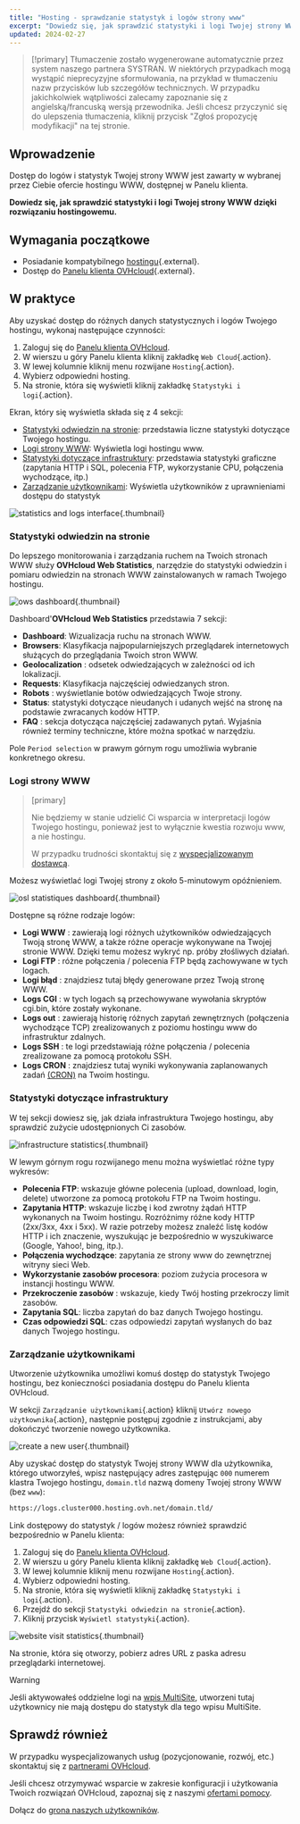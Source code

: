 ```yaml
---
title: "Hosting - sprawdzanie statystyk i logów strony www"
excerpt: "Dowiedz się, jak sprawdzić statystyki i logi Twojej strony WWW dzięki rozwiązaniu hostingowemu"
updated: 2024-02-27
---
```


> [!primary]
> Tłumaczenie zostało wygenerowane automatycznie przez system naszego partnera SYSTRAN. W niektórych przypadkach mogą wystąpić nieprecyzyjne sformułowania, na przykład w tłumaczeniu nazw przycisków lub szczegółów technicznych. W przypadku jakichkolwiek wątpliwości zalecamy zapoznanie się z angielską/francuską wersją przewodnika. Jeśli chcesz przyczynić się do ulepszenia tłumaczenia, kliknij przycisk "Zgłoś propozycję modyfikacji" na tej stronie.
> 

## Wprowadzenie 

Dostęp do logów i statystyk Twojej strony WWW jest zawarty w wybranej przez Ciebie ofercie hostingu WWW, dostępnej w Panelu klienta.

**Dowiedz się, jak sprawdzić statystyki i logi Twojej strony WWW dzięki rozwiązaniu hostingowemu.**

## Wymagania początkowe

- Posiadanie kompatybilnego [hostingu](/links/web/hosting){.external}.
- Dostęp do [Panelu klienta OVHcloud](/links/manager){.external}.

## W praktyce

Aby uzyskać dostęp do różnych danych statystycznych i logów Twojego hostingu, wykonaj następujące czynności: 

1. Zaloguj się do [Panelu klienta OVHcloud](/links/manager).
2. W wierszu u góry Panelu klienta kliknij zakładkę `Web Cloud`{.action}.
3. W lewej kolumnie kliknij menu rozwijane `Hosting`{.action}.
4. Wybierz odpowiedni hosting.
5. Na stronie, która się wyświetli kliknij zakładkę `Statystyki i logi`{.action}.

Ekran, który się wyświetla składa się z 4 sekcji:

- [Statystyki odwiedzin na stronie](#website-stats): przedstawia liczne statystyki dotyczące Twojego hostingu.
- [Logi strony WWW](#website-logs): Wyświetla logi hostingu www.
- [Statystyki dotyczące infrastruktury](#infra-stats): przedstawia statystyki graficzne (zapytania HTTP i SQL, polecenia FTP, wykorzystanie CPU, połączenia wychodzące, itp.)
- [Zarządzanie użytkownikami](#admin-user): Wyświetla użytkowników z uprawnieniami dostępu do statystyk

![statistics and logs interface](/pages/assets/screens/control_panel/product-selection/web-cloud/web-hosting/statistics-and-logs/tab.png){.thumbnail}

### Statystyki odwiedzin na stronie <a name="website-stats"></a>

Do lepszego monitorowania i zarządzania ruchem na Twoich stronach WWW służy **OVHcloud Web Statistics**, narzędzie do statystyki odwiedzin i pomiaru odwiedzin na stronach WWW zainstalowanych w ramach Twojego hostingu.

![ows dashboard](/pages/assets/screens/other/web-tools/logs/ows-presentation.gif){.thumbnail}

Dashboard'**OVHcloud Web Statistics** przedstawia 7 sekcji:

- **Dashboard**: Wizualizacja ruchu na stronach WWW.
- **Browsers**: Klasyfikacja najpopularniejszych przeglądarek internetowych służących do przeglądania Twoich stron WWW.
- **Geolocalization** : odsetek odwiedzających w zależności od ich lokalizacji.
- **Requests**: Klasyfikacja najczęściej odwiedzanych stron.
- **Robots** : wyświetlanie botów odwiedzających Twoje strony.
- **Status**: statystyki dotyczące nieudanych i udanych wejść na stronę na podstawie zwracanych kodów HTTP.
- **FAQ** : sekcja dotycząca najczęściej zadawanych pytań. Wyjaśnia również terminy techniczne, które można spotkać w narzędziu.

Pole `Period selection` w prawym górnym rogu umożliwia wybranie konkretnego okresu.

### Logi strony WWW <a name="website-logs"></a>

> [primary]
>
> Nie będziemy w stanie udzielić Ci wsparcia w interpretacji logów Twojego hostingu, ponieważ jest to wyłącznie kwestia rozwoju www, a nie hostingu.
>
> W przypadku trudności skontaktuj się z [wyspecjalizowanym dostawcą](/links/partner).
>

Możesz wyświetlać logi Twojej strony z około 5-minutowym opóźnieniem.

![osl statistiques dashboard](/pages/assets/screens/other/web-tools/logs/osl-statistics-board.png){.thumbnail}

Dostępne są różne rodzaje logów:

- **Logi WWW** : zawierają logi różnych użytkowników odwiedzających Twoją stronę WWW, a także różne operacje wykonywane na Twojej stronie WWW. Dzięki temu możesz wykryć np. próby złośliwych działań.
- **Logi FTP** : różne połączenia / polecenia FTP będą zachowywane w tych logach.
- **Logi błąd** : znajdziesz tutaj błędy generowane przez Twoją stronę WWW.
- **Logs CGI** : w tych logach są przechowywane wywołania skryptów cgi.bin, które zostały wykonane.
- **Logs out** : zawierają historię różnych zapytań zewnętrznych (połączenia wychodzące TCP) zrealizowanych z poziomu hostingu www do infrastruktur zdalnych.
- **Logs SSH** : te logi przedstawiają różne połączenia / polecenia zrealizowane za pomocą protokołu SSH.
- **Logs CRON** : znajdziesz tutaj wyniki wykonywania zaplanowanych zadań [(CRON)](/pages/web_cloud/web_hosting/cron_tasks) na Twoim hostingu.

### Statystyki dotyczące infrastruktury <a name="infra-stats"></a>

W tej sekcji dowiesz się, jak działa infrastruktura Twojego hostingu, aby sprawdzić zużycie udostępnionych Ci zasobów.

![infrastructure statistics](/pages/assets/screens/control_panel/product-selection/web-cloud/web-hosting/statistics-and-logs/infrastructure-statistics-graph.png){.thumbnail}

W lewym górnym rogu rozwijanego menu można wyświetlać różne typy wykresów:

- **Polecenia FTP**: wskazuje główne polecenia (upload, download, login, delete) utworzone za pomocą protokołu FTP na Twoim hostingu.
- **Zapytania HTTP**: wskazuje liczbę i kod zwrotny żądań HTTP wykonanych na Twoim hostingu. Rozróżnimy różne kody HTTP (2xx/3xx, 4xx i 5xx). W razie potrzeby możesz znaleźć listę kodów HTTP i ich znaczenie, wyszukując je bezpośrednio w wyszukiwarce (Google, Yahoo!, bing, itp.).
- **Połączenia wychodzące**: zapytania ze strony www do zewnętrznej witryny sieci Web.
- **Wykorzystanie zasobów procesora**: poziom zużycia procesora w instancji hostingu WWW.
- **Przekroczenie zasobów** : wskazuje, kiedy Twój hosting przekroczy limit zasobów.
- **Zapytania SQL**: liczba zapytań do baz danych Twojego hostingu.
- **Czas odpowiedzi SQL**: czas odpowiedzi zapytań wysłanych do baz danych Twojego hostingu.

### Zarządzanie użytkownikami <a name="admin-user"></a>

Utworzenie użytkownika umożliwi komuś dostęp do statystyk Twojego hostingu, bez konieczności posiadania dostępu do Panelu klienta OVHcloud.

W sekcji `Zarządzanie użytkownikami`{.action} kliknij `Utwórz nowego użytkownika`{.action}, następnie postępuj zgodnie z instrukcjami, aby dokończyć tworzenie nowego użytkownika.

![create a new user](/pages/assets/screens/control_panel/product-selection/web-cloud/web-hosting/statistics-and-logs/create-a-new-user.png){.thumbnail}

Aby uzyskać dostęp do statystyk Twojej strony WWW dla użytkownika, którego utworzyłeś, wpisz następujący adres zastępując `000` numerem klastra Twojego hostingu, `domain.tld` nazwą domeny Twojej strony WWW (bez `www`):

```bash
https://logs.cluster000.hosting.ovh.net/domain.tld/
```

Link dostępowy do statystyk / logów możesz również sprawdzić bezpośrednio w Panelu klienta:

1. Zaloguj się do [Panelu klienta OVHcloud](/links/manager).
2. W wierszu u góry Panelu klienta kliknij zakładkę `Web Cloud`{.action}.
3. W lewej kolumnie kliknij menu rozwijane `Hosting`{.action}.
4. Wybierz odpowiedni hosting.
5. Na stronie, która się wyświetli kliknij zakładkę `Statystyki i logi`{.action}.
6. Przejdź do sekcji `Statystyki odwiedzin na stronie`{.action}.
7. Kliknij przycisk `Wyświetl statystyki`{.action}.

![website visit statistics](/pages/assets/screens/control_panel/product-selection/web-cloud/web-hosting/statistics-and-logs/view-statistics.png){.thumbnail}

Na stronie, która się otworzy, pobierz adres URL z paska adresu przeglądarki internetowej.

> [!warning]
>
> Jeśli aktywowałeś oddzielne logi na [wpis MultiSite](/pages/web_cloud/web_hosting/multisites_configure_multisite), utworzeni tutaj użytkownicy nie mają dostępu do statystyk dla tego wpisu MultiSite.
>

## Sprawdź również

W przypadku wyspecjalizowanych usług (pozycjonowanie, rozwój, etc.) skontaktuj się z [partnerami OVHcloud](/links/partner).

Jeśli chcesz otrzymywać wsparcie w zakresie konfiguracji i użytkowania Twoich rozwiązań OVHcloud, zapoznaj się z naszymi [ofertami pomocy](/links/support).

Dołącz do [grona naszych użytkowników](/links/community).